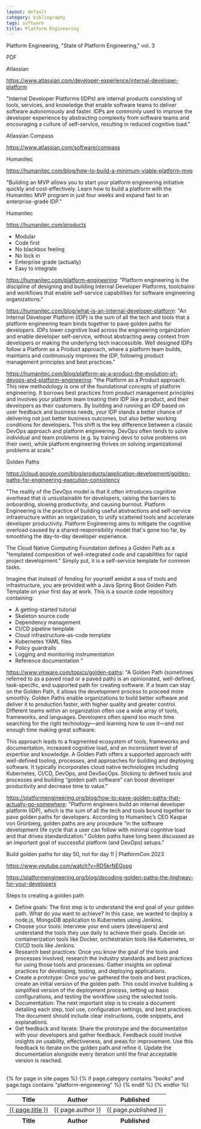 ```yaml
---
layout: default
category: bibliography
tags: software
title: Platform Engineering
---
```


Platform Engineering, "State of Platform Engineering," vol. 3

PDF

Atlassian

<https://www.atlassian.com/developer-experience/internal-developer-platform>

"Internal Developer Platforms (IDPs) are internal products consisting of tools, services, and knowledge that enable software teams to deliver software autonomously and faster. IDPs are commonly used to improve the developer experience by abstracting complexity from software teams and encouraging a culture of self-service, resulting in reduced cognitive load."


Atlassian Compass

<https://www.atlassian.com/software/compass>

Humanitec

<https://humanitec.com/blog/how-to-build-a-minimum-viable-platform-mvp>

"Building an MVP allows you to start your platform engineering initiative quickly and cost-effectively. Learn how to build a platform with the Humanitec MVP program in just four weeks and expand fast to an enterprise-grade IDP."

Humanitec

<https://humanitec.com/products>

* Modular
* Code first
* No blackbox feeling
* No lock in
* Enterprise grade (actually)
* Easy to integrate

<https://humanitec.com/platform-engineering>: "Platform engineering is the discipline of designing and building Internal Developer Platforms, toolchains and workflows that enable self-service capabilities for software engineering organizations."

<https://humanitec.com/blog/what-is-an-internal-developer-platform>: "An Internal Developer Platform (IDP) is the sum of all the tech and tools that a platform engineering team binds together to pave golden paths for developers. IDPs lower cognitive load across the engineering organization and enable developer self-service, without abstracting away context from developers or making the underlying tech inaccessible. Well designed IDPs follow a Platform as a Product approach, where a platform team builds, maintains and continuously improves the IDP, following product management principles and best practices."

<https://humanitec.com/blog/platform-as-a-product-the-evolution-of-devops-and-platform-engineering>: "the Platform as a Product approach. This new methodology is one of the foundational concepts of platform engineering. It borrows best practices from product management principles and involves your platform team treating their IDP like a product, and their developers as their customers. By building and running an IDP based on user feedback and business needs, your IDP stands a better chance of delivering not just better business outcomes, but also better working conditions for developers. This shift is the key difference between a classic DevOps approach and platform engineering. DevOps often tends to solve individual and team problems (e.g. by training devs to solve problems on their own), while platform engineering thrives on solving organizational problems at scale."

Golden Paths

<https://cloud.google.com/blog/products/application-development/golden-paths-for-engineering-execution-consistency>

"The reality of the DevOps model is that it often introduces cognitive overhead that is unsustainable for developers, raising the barriers to onboarding, slowing productivity, and causing burnout. Platform Engineering is the practice of building useful abstractions and self-service infrastructure within an organization, to unify scattered tools and accelerate developer productivity. Platform Engineering aims to mitigate the cognitive overload caused by a shared-responsibility model that's gone too far, by smoothing the day-to-day developer experience.

The Cloud Native Computing Foundation defines a Golden Path as a "templated composition of well-integrated code and capabilities for rapid project development."  Simply put, it is a self-service template for common tasks.

Imagine that instead of fending for yourself amidst a sea of tools and infrastructure, you are provided with a Java Spring Boot Golden Path Template on your first day at work. This is a source code repository containing:

* A getting-started tutorial
* Skeleton source code
* Dependency management
* CI/CD pipeline template
* Cloud infrastructure-as-code template
* Kubernetes YAML files
* Policy guardrails
* Logging and monitoring instrumentation
* Reference documentation "

<https://www.vmware.com/topics/golden-paths>: "A Golden Path (sometimes referred to as a paved road or a paved path) is an opinionated, well-defined, task-specific, and supported path for creating software. If a team can stay on the Golden Path, it allows the development process to proceed more smoothly. Golden Paths enable organizations to build better software and deliver it to production faster, with higher quality and greater control. Different teams within an organization often use a wide array of tools, frameworks, and languages. Developers often spend too much time searching for the right technology—and learning how to use it—and not enough time making great software.

This approach leads to a fragmented ecosystem of tools, frameworks and documentation, increased cognitive load, and an inconsistent level of expertise and knowledge. A Golden Path offers a supported approach with well-defined tooling, processes, and approaches for building and deploying software. It typically incorporates cloud native technologies including Kubernetes, CI/CD, DevOps, and DevSecOps. Sticking to defined tools and processes and building “golden path software” can boost developer productivity and decrease time to value."

<https://platformengineering.org/blog/how-to-pave-golden-paths-that-actually-go-somewhere>: "Platform engineers build an internal developer platform (IDP), which is the sum of all the tech and tools bound together to pave golden paths for developers. According to Humanitec’s CEO Kaspar von Grünberg, golden paths are any procedure “in the software development life cycle that a user can follow with minimal cognitive load and that drives standardization.” Golden paths have long been discussed as an important goal of successful platform (and DevOps) setups."

Build golden paths for day 50, not for day 1! | PlatformCon 2023

<https://www.youtube.com/watch?v=RD5krNEGspg>

<https://platformengineering.org/blog/decoding-golden-paths-the-highway-for-your-developers>

Steps to creating a golden path

* Define goals: The first step is to understand the end goal of your golden path. What do you want to achieve? In this case, we wanted to deploy a node.js, MongoDB application to Kubernetes using Jenkins.
* Choose your tools: Interview your end users (developers) and understand the tools they use daily to achieve their goals. Decide on containerization tools like Docker, orchestration tools like Kubernetes, or CI/CD tools like Jenkins.
* Research best practices: Once you know the goal of the tools and processes involved, research the industry standards and best practices for using those tools and processes. Gather insights on optimal practices for developing, testing, and deploying applications.
* Create a prototype: Once you’ve gathered the tools and best practices, create an initial version of the golden path. This could involve building a simplified version of the deployment process, setting up basic configurations, and testing the workflow using the selected tools.
* Documentation: The next important step is to create a document detailing each step, tool use, configuration settings, and best practices. The document should include clear instructions, code snippets, and explanations.
* Get feedback and iterate: Share the prototype and the documentation with your developers and gather feedback. Feedback could involve insights on usability, effectiveness, and areas for improvement. Use this feedback to iterate on the golden path and refine it. Update the documentation alongside every iteration until the final acceptable version is reached.

<br>

<table class="display nowrap bibliographySort" style="width: 100%">
  <thead>
    <tr>
      <th class="all">Title</th>
      <th class="desktop">Author</th>
      <th class="desktop">Published</th>
    </tr>
  </thead>

  <tbody>
    {% for page in site.pages %}
      {% if page.category contains "books" and page.tags contains "platform-engineering" %}
        <tr>
          <td><a href="{{ page.url }}" class="internal-link">{{ page.title }}</a></td>
          <td>{{ page.author }}</td>
          <td>{{ page.published }}</td>
        </tr>
      {% endif %}
    {% endfor %}
  </tbody>

  <tfoot>
    <tr>
      <th class="all">Title</th>
      <th class="desktop">Author</th>
      <th class="desktop">Published</th>
    </tr>
  </tfoot>
</table>
